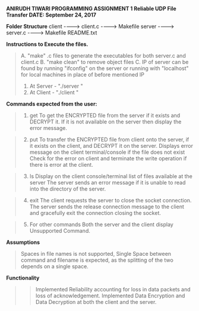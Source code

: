 

**ANIRUDH TIWARI
	PROGRAMMING ASSIGNMENT 1
  Reliable UDP File Transfer
	DATE: September 24, 2017**


**Folder Structure**
client
	----> client.c
	----> Makefile
server
	----> server.c
	----> Makefile
README.txt

**Instructions to Execute the files.**

>A. "make" .c files to generate the executables for  both server.c and client.c
>B. "make clean" to remove object files
>C. IP of server can be found by running "ifconfig" on the server or running with "localhost" for local machines in place of before mentioned IP
>1. At Server - "./server <Port Number>"
>2. At Client - "./client <Server IP> <Same Port Number as used on Server>"



**Commands expected from the user:**

>1. get <filename>
> To get the ENCRYPTED file from the server if it exists and DECRYPT it.
> If it is not available on the server then display the error message.

>2. put <filename>
> To transfer the ENCRYPTED file from client onto the server, if it exists on the client, and DECRYPT it on the server.
> Displays error message on the client terminal/console if the file does not exist
> Check for the error on client and terminate the write operation if there is error at the client.

>3. ls
> Display on the client console/terminal list of files available at the server
> The server sends an error message if it is unable to read into the directory of the server.

>4. exit
> The client requests the server to close the socket connection.
> The server sends the release connection message to the client and gracefully exit the connection closing the socket.

>5. For other commands
> Both the server and the client display Unsupported Command.




**Assumptions**
> Spaces in file names is not supported,
> Single Space between command and filename is expected, as the splitting of the two depends on a single space.




**Functionality**
>> Implemented Reliability accounting for loss in data packets and loss of acknowledgement.
>> Implemented Data Encryption and Data Decryption at both the client and the server.
